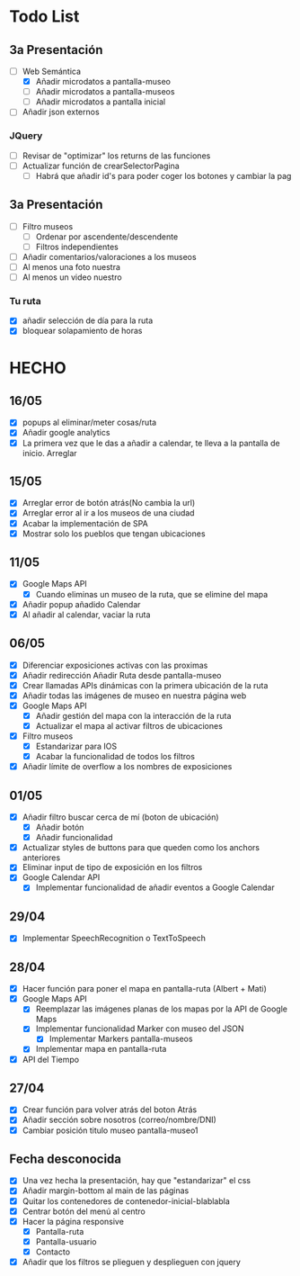 # Todo List

## 3a Presentación
- [ ] Web Semántica
    - [x] Añadir microdatos a pantalla-museo
    - [ ] Añadir microdatos a pantalla-museos
    - [ ] Añadir microdatos a pantalla inicial
- [ ] Añadir json externos

### JQuery
- [ ] Revisar de "optimizar" los returns de las funciones
- [ ] Actualizar función de crearSelectorPagina
    - [ ] Habrá que añadir id's para poder coger los botones y cambiar la pag
## 3a Presentación
- [ ] Filtro museos
    - [ ] Ordenar por ascendente/descendente
    - [ ] Filtros independientes
- [ ] Añadir comentarios/valoraciones a los museos
- [ ] Al menos una foto nuestra
- [ ] Al menos un video nuestro

### Tu ruta
- [x] añadir selección de día para la ruta
- [x] bloquear solapamiento de horas

# HECHO
## 16/05
- [x] popups al eliminar/meter cosas/ruta
- [x] Añadir google analytics
- [x] La primera vez que le das a añadir a calendar, te lleva a la pantalla de inicio. Arreglar

## 15/05
- [x] Arreglar error de botón atrás(No cambia la url)
- [x] Arreglar error al ir a los museos de una ciudad
- [x] Acabar la implementación de SPA
- [x] Mostrar solo los pueblos que tengan ubicaciones

## 11/05
- [x] Google Maps API
    - [x] Cuando eliminas un museo de la ruta, que se elimine del mapa
- [x] Añadir popup añadido Calendar
- [x] Al añadir al calendar, vaciar la ruta

## 06/05
- [x] Diferenciar exposiciones activas con las proximas
- [x] Añadir redirección Añadir Ruta desde pantalla-museo
- [x] Crear llamadas APIs dinámicas con la primera ubicación de la ruta
- [x] Añadir todas las imágenes de museo en nuestra página web
- [x] Google Maps API
    - [x] Añadir gestión del mapa con la interacción de la ruta
    - [x] Actualizar el mapa al activar filtros de ubicaciones
- [x] Filtro museos
    - [x] Estandarizar para IOS
    - [x] Acabar la funcionalidad de todos los filtros
- [x] Añadir límite de overflow a los nombres de exposiciones

## 01/05
- [x] Añadir filtro buscar cerca de mí (boton de ubicación)
    - [x] Añadir botón
    - [x] Añadir funcionalidad
- [X] Actualizar styles de buttons para que queden como los anchors anteriores
- [X] Eliminar input de tipo de exposición en los filtros
- [x] Google Calendar API
    - [x] Implementar funcionalidad de añadir eventos a Google Calendar

## 29/04
- [x] Implementar SpeechRecognition o TextToSpeech

## 28/04
- [x] Hacer función para poner el mapa en pantalla-ruta (Albert + Mati)
- [x] Google Maps API
    - [x] Reemplazar las imágenes planas de los mapas por la API de Google Maps
    - [x] Implementar funcionalidad Marker con museo del JSON
        - [x] Implementar Markers pantalla-museos
    - [x] Implementar mapa en pantalla-ruta 
- [x] API del Tiempo 
## 27/04
- [x] Crear función para volver atrás del boton Atrás
- [x] Añadir sección sobre nosotros (correo/nombre/DNI) 
- [x] Cambiar posición titulo museo pantalla-museo1

## Fecha desconocida
- [x] Una vez hecha la presentación, hay que "estandarizar" el css
- [x] Añadir margin-bottom al main de las páginas
- [X] Quitar los contenedores de contenedor-inicial-blablabla
- [x] Centrar botón del menú al centro
- [x] Hacer la página responsive
    - [x] Pantalla-ruta
    - [x] Pantalla-usuario
    - [x] Contacto
- [X] Añadir que los filtros se plieguen y desplieguen con jquery